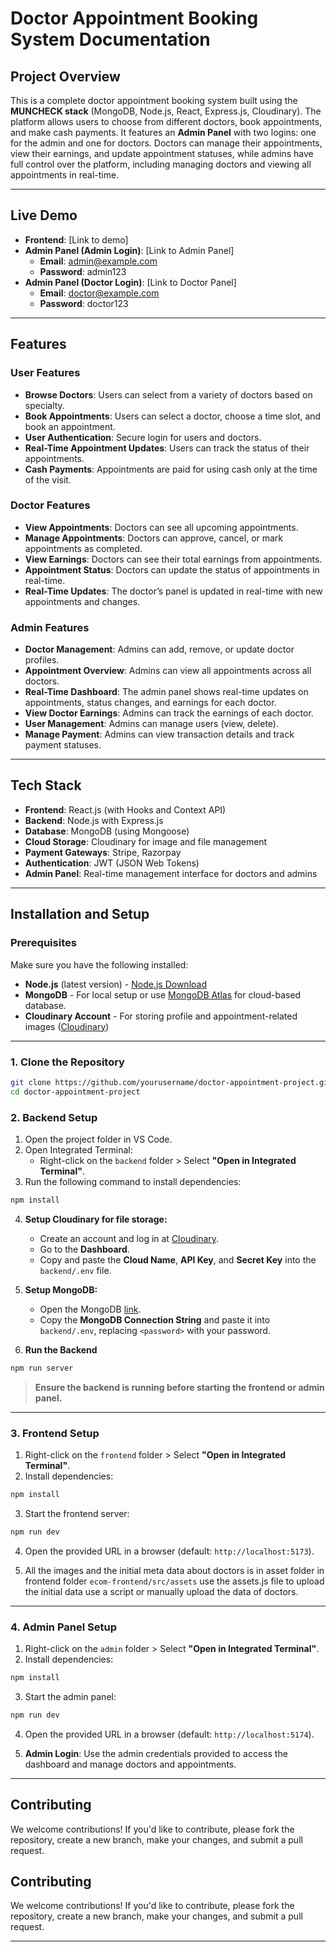 # Doctor Appointment Booking System Documentation

## Project Overview

This is a complete doctor appointment booking system built using the **MUNCHECK stack** (MongoDB, Node.js, React, Express.js, Cloudinary). The platform allows users to choose from different doctors, book appointments, and make cash payments. It features an **Admin Panel** with two logins: one for the admin and one for doctors. Doctors can manage their appointments, view their earnings, and update appointment statuses, while admins have full control over the platform, including managing doctors and viewing all appointments in real-time.

---

## Live Demo

- **Frontend**: [Link to demo]
- **Admin Panel (Admin Login)**: [Link to Admin Panel]
  - **Email**: admin@example.com
  - **Password**: admin123
- **Admin Panel (Doctor Login)**: [Link to Doctor Panel]
  - **Email**: doctor@example.com
  - **Password**: doctor123

---

## Features

### User Features

- **Browse Doctors**: Users can select from a variety of doctors based on specialty.
- **Book Appointments**: Users can select a doctor, choose a time slot, and book an appointment.
- **User Authentication**: Secure login for users and doctors.
- **Real-Time Appointment Updates**: Users can track the status of their appointments.
- **Cash Payments**: Appointments are paid for using cash only at the time of the visit.

### Doctor Features

- **View Appointments**: Doctors can see all upcoming appointments.
- **Manage Appointments**: Doctors can approve, cancel, or mark appointments as completed.
- **View Earnings**: Doctors can see their total earnings from appointments.
- **Appointment Status**: Doctors can update the status of appointments in real-time.
- **Real-Time Updates**: The doctor’s panel is updated in real-time with new appointments and changes.

### Admin Features

- **Doctor Management**: Admins can add, remove, or update doctor profiles.
- **Appointment Overview**: Admins can view all appointments across all doctors.
- **Real-Time Dashboard**: The admin panel shows real-time updates on appointments, status changes, and earnings for each doctor.
- **View Doctor Earnings**: Admins can track the earnings of each doctor.
- **User Management**: Admins can manage users (view, delete).
- **Manage Payment**: Admins can view transaction details and track payment statuses.

---

## Tech Stack

- **Frontend**: React.js (with Hooks and Context API)
- **Backend**: Node.js with Express.js
- **Database**: MongoDB (using Mongoose)
- **Cloud Storage**: Cloudinary for image and file management
- **Payment Gateways**: Stripe, Razorpay
- **Authentication**: JWT (JSON Web Tokens)
- **Admin Panel**: Real-time management interface for doctors and admins

---

## Installation and Setup

### Prerequisites

Make sure you have the following installed:

- **Node.js** (latest version) - [Node.js Download](https://nodejs.org/en/download/)
- **MongoDB** - For local setup or use [MongoDB Atlas](https://www.mongodb.com/cloud/atlas) for cloud-based database.
- **Cloudinary Account** - For storing profile and appointment-related images ([Cloudinary](https://cloudinary.com/))

---

### 1. Clone the Repository

```bash
git clone https://github.com/yourusername/doctor-appointment-project.git
cd doctor-appointment-project
```

### 2. Backend Setup

1. Open the project folder in VS Code.
2. Open Integrated Terminal:
   - Right-click on the `backend` folder > Select **"Open in Integrated Terminal"**.
3. Run the following command to install dependencies:

```sh
npm install
```

4. **Setup Cloudinary for file storage:**

   - Create an account and log in at [Cloudinary](https://cloudinary.com/).
   - Go to the **Dashboard**.
   - Copy and paste the **Cloud Name**, **API Key**, and **Secret Key** into the `backend/.env` file.

5. **Setup MongoDB:**

   - Open the MongoDB [link](https://mongodb.com/).
   - Copy the **MongoDB Connection String** and paste it into `backend/.env`, replacing `<password>` with your password.

6. **Run the Backend**

```sh
npm run server
```

> **Ensure the backend is running before starting the frontend or admin panel.**

---

### 3. Frontend Setup

1. Right-click on the `frontend` folder > Select **"Open in Integrated Terminal"**.
2. Install dependencies:

```sh
npm install
```

3. Start the frontend server:

```sh
npm run dev
```

4. Open the provided URL in a browser (default: `http://localhost:5173`).

5. All the images and the initial meta data about doctors is in asset folder in frontend folder `ecom-frontend/src/assets` use the assets.js file to upload the initial data use a script or manually upload the data of doctors.


---

### 4. Admin Panel Setup

1. Right-click on the `admin` folder > Select **"Open in Integrated Terminal"**.
2. Install dependencies:

```sh
npm install
```

3. Start the admin panel:

```sh
npm run dev
```

4. Open the provided URL in a browser (default: `http://localhost:5174`).

5. **Admin Login**: Use the admin credentials provided to access the dashboard and manage doctors and appointments.

---

## Contributing

We welcome contributions! If you'd like to contribute, please fork the repository, create a new branch, make your changes, and submit a pull request.
## Contributing

We welcome contributions! If you'd like to contribute, please fork the repository, create a new branch, make your changes, and submit a pull request.

---
